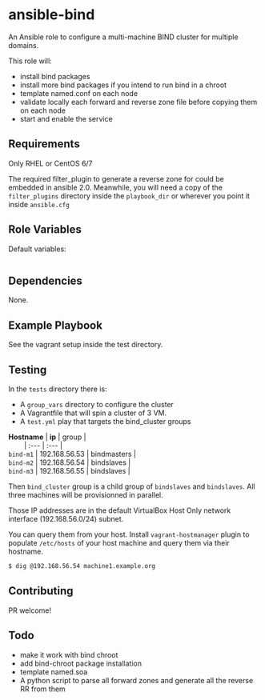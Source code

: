 # ansible-bind

An Ansible role to configure a multi-machine BIND cluster for multiple domains.

This role will:

- install bind packages
- install more bind packages if you intend to run bind in a chroot
- template named.conf on each node
- validate locally each forward and reverse zone file before copying them on each node
- start and enable the service

## Requirements

Only RHEL or CentOS 6/7

The required filter_plugin to generate a reverse zone for could be embedded in
ansible 2.0. Meanwhile, you will need a copy of the `filter_plugins` directory
inside the `playbook_dir` or wherever you point it inside `ansible.cfg`

## Role Variables

Default variables:

```yaml

```

## Dependencies

None.

## Example Playbook

See the vagrant setup inside the test directory.

Testing
-------

In the `tests` directory there is:

-   A `group_vars` directory to configure the cluster
-   A Vagrantfile that will spin a cluster of 3 VM.
-   A `test.yml` play that targets the bind_cluster groups

**Hostname** | **ip** | group |\
        | :--- | :--- |\
`bind-m1` | 192.168.56.53 | bindmasters |\
`bind-m2` | 192.168.56.54 | bindslaves |\
`bind-m3` | 192.168.56.55 | bindslaves |

Then `bind_cluster` group is a child group of `bindslaves` and `bindslaves`. All three machines will be provisionned in parallel.

Those IP addresses are in the default VirtualBox Host Only network interface (192.168.56.0/24) subnet.

You can query them from your host. Install `vagrant-hostmanager` plugin to populate `/etc/hosts` of your host machine and query them via their hostname.

```bash
$ dig @192.168.56.54 machine1.example.org
```

## Contributing

PR welcome!

## Todo

- make it work with bind chroot
- add bind-chroot package installation
- template named.soa
- A python script to parse all forward zones and generate all the reverse RR from them
